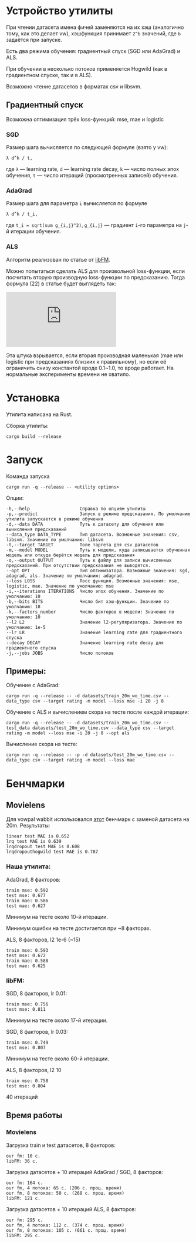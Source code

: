 # Устройство утилиты

При чтении датасета имена фичей заменяются на их хэш (аналогично тому, как это делает vw), хэшфункция принимает `2^b` значений, где `b` задаётся при запуске.

Есть два режима обучения: градиентный спуск (SGD или AdaGrad) и ALS.

При обучении в несколько потоков применяется Hogwild (как в градиентном спуске, так и в ALS).

Возможно чтение датасетов в форматах csv и libsvm.

## Градиентный спуск

Возможна оптимизация трёх loss-функций: mse, mae и logistic

### SGD

Размер шага вычисляется по следующей формуле (взято у vw):
```
λ d^k / t,
```
где `λ` &mdash; learning rate, `d` &mdash; learning rate decay, `k` &mdash; число полных эпох обучения, `t` &mdash; число итераций (просмотренных записей) обучения.

### AdaGrad

Размер шага для параметра `i` вычисляется по формуле
```
λ d^k / t_i,
```
где `t_i = sqrt(sum g_{i,j}^2)`, `g_{i,j}` &mdash; градиент `i`-го параметра на `j`-й итерации обучения.


### ALS

Алгоритм реализован по статье от [libFM](https://www.csie.ntu.edu.tw/~b97053/paper/Factorization%20Machines%20with%20libFM.pdf).

Можно попытаться сделать ALS для произвольной loss-функции, если посчитать вторую производную loss-функции по предсказанию. Тогда формула (22) в статье будет выглядеть так:

![.](https://latex.codecogs.com/gif.latex?%24%24%20%5Ctheta%5E*%20%3D%20%5Cfrac%20%7B%5Ctheta%20%5Csum_%7Bi%3D1%7D%5En%20h_%5Ctheta%5E2%28%5Cvec%20x_i%29%20%5Cmathcal%7BL%7D_%7B%5Chat%20y%7D%27%27%28%5Cvec%20x_i%29%20-%20%5Csum_%7Bi%3D1%7D%5En%20h_%5Ctheta%28%5Cvec%20x_i%29%20%5Cmathcal%7BL%7D_%7B%5Chat%20y%7D%27%28%5Cvec%20x_i%29%7D%20%7B%5Csum_%7Bi%3D1%7D%5En%20h_%5Ctheta%5E2%28%5Cvec%20x%29%20%5Cmathcal%7BL%7D_%7B%5Chat%20y%7D%27%27%28%5Cvec%20x_i%29%20&plus;%20%5Clambda_%5Ctheta%7D%20%24%24)

Эта штука взрывается, если вторая производная маленькая (mae или logistic при предсказаниях близких к правильному), но если её ограничить снизу константой вроде 0.1~1.0, то вроде работает. На нормальные эксперименты времени не хватило.

# Установка

Утилита написана на Rust.

Сборка утилиты:
```
cargo build --release
```

# Запуск

Команда запуска
```
cargo run -q --release -- <utility options>
```

Опции:
```
-h,--help                   Справка по опциям утилиты
-p,--predict                Запуск в режиме предсказания. По умолчанию утилита запускается в режиме обучения
-d,--data DATA              Путь к датасету для обучения или вычисления предсказаний
--data_type DATA_TYPE       Тип датасета. Возможные значения: csv, libsvm. Значение по умолчанию: libsvm
-t,--target TARGET          Поле таргета для csv датасетов
-m,--model MODEL            Путь к модели, куда записывается обученная модель или откуда берётся модель для предсказания
-o,--output OUTPUT          Путь к файлу для записи вычисленных предсказаний. При отсутствии предсказания не выводятся.
--opt OPT                   Тип оптимизатора. Возможные значения: sgd, adagrad, als. Значение по умолчанию: adagrad.
--loss LOSS                 Лосс функция. Возможные значения: mse, logistic, mae. Значение по умолчанию: mse
-i,--iterations ITERATIONS  Число эпох обучения. Значение по умолчанию: 10
-b,--bits BITS              Число бит хэш-функции. Значение по умолчанию: 18
-k,--factors_number         Число факторов в модели: Значение по умолчанию: 10
--l2 L2                     Значение l2-регуляризатора. Значение по умолчанию: 1e-5
--lr LR                     Значение learning rate для градиентного спуска
--decay DECAY               Значение learning rate decay для градиентного спуска
-j,--jobs JOBS              Число потоков
```

## Примеры:

Обучение с AdaGrad:
```
cargo run -q --release -- -d datasets/train_20m_wo_time.csv --data_type csv --target rating -m model --loss mse -i 20 -j 8
```

Обучение с ALS и вычислением скора на тесте после каждой итерации:
```
cargo run -q --release -- -d datasets/train_20m_wo_time.csv --test_data datasets/test_20m_wo_time.csv --data_type csv --target rating -m model --loss mse -i 20 -j 8 --opt als
```

Вычисление скора на тесте:
```
cargo run -q --release -- -p -d datasets/test_20m_wo_time.csv --data_type csv --target rating -m model --loss mae
```


# Бенчмарки

## Movielens

Для vowpal wabbit использовался [этот](https://github.com/JohnLangford/vowpal_wabbit/tree/master/demo/movielens) бенчмарк с заменой датасета на 20m.
Результаты:
```
linear test MAE is 0.652
lrq test MAE is 0.639
lrqdropout test MAE is 0.608
lrqdropouthogwild test MAE is 0.787
```

### Наша утилита:

AdaGrad, 8 факторов:
```
train mse: 0.592
test mse: 0.677
train mae: 0.586
test mae: 0.627
```
Минимум на тесте около 10-й итерации.

Минимум ошибки на тесте достигается при ~8 факторах.


ALS, 8 факторов, l2 1e-6 (~15)
```
train mse: 0.593
test mse: 0.672
train mae: 0.588
test mae: 0.625
```


### libFM:

SGD, 8 факторов, lr 0.01:
```
train mse: 0.756
test mse: 0.811
```
Минимум на тесте около 17-й итерации.


SGD, 8 факторов, lr 0.03:
```
train mse: 0.749
test mse: 0.807
```
Минимум на тесте около 60-й итерации.


ALS, 8 факторов, l2 10
```
train mse: 0.758
test mse: 0.804
```
40 итераций



## Время работы

### Movielens

Загрузка train и test датасетов, 8 факторов:
```
our fm: 10 с.
libFM: 36 с.
```

Загрузка датасетов + 10 итераций AdaGrad / SGD, 8 факторов:
```
our fm: 164 с.
our fm, 4 потока: 65 c. (206 с. проц. время)
our fm, 8 потоков: 50 с. (268 с. проц. время)
libFM: 121 c. 
```


Загрузка датасетов + 10 итераций ALS, 8 факторов:
```
our fm: 295 с. 
our fm, 4 потока: 112 c. (374 с. проц. время)
our fm, 8 потоков: 105 с. (661 с. проц. время)
libFM: 295 с.
```

